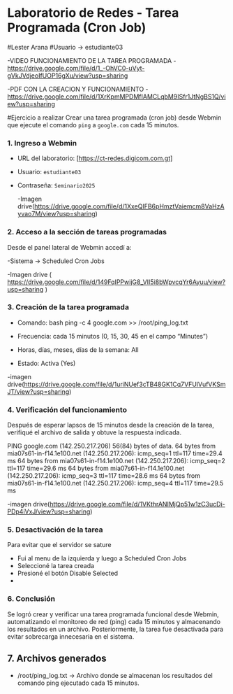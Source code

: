 # Laboratorio de Redes - Tarea Programada (Cron Job)

#Lester Arana
#Usuario -> estudiante03


-VIDEO FUNCIONAMIENTO DE LA TAREA PROGRAMADA - https://drive.google.com/file/d/1_-OhVC0-uVyt-gVkJVdjeoIfUOP16gXu/view?usp=sharing

-PDF CON LA CREACION Y FUNCIONAMIENTO - https://drive.google.com/file/d/1XrKpmMPDMfIAMCLqbM9ISfr1JtNgBS1Q/view?usp=sharing



#Ejercicio a realizar
Crear una tarea programada (cron job) desde Webmin que ejecute el comando `ping` a `google.com` cada 15 minutos.



### 1. Ingreso a Webmin
- URL del laboratorio: [https://ct-redes.digicom.com.gt]
- Usuario: `estudiante03`
- Contraseña: `Seminario2025`

  -Imagen drive(https://drive.google.com/file/d/1XxeQIFB6pHmztVaiemcm8VaHzAyvao7M/view?usp=sharing)

### 2. Acceso a la sección de tareas programadas
Desde el panel lateral de Webmin accedí a:

-Sistema → Scheduled Cron Jobs

-Imagen drive ( https://drive.google.com/file/d/149FqIPPwijG8_VII5i8bWpvcqYr6Ayuu/view?usp=sharing )

### 3. Creación de la tarea programada

- Comando:
  bash
ping -c 4 google.com >> /root/ping_log.txt

- Frecuencia: cada 15 minutos (0, 15, 30, 45 en el campo “Minutes”)
- Horas, días, meses, días de la semana: All
- Estado: Activa (Yes)

-imagen drive(https://drive.google.com/file/d/1uriNUef3cTB48GK1Cq7VFUlVufVKSmJT/view?usp=sharing)


### 4. Verificación del funcionamiento
Después de esperar lapsos de 15 minutos desde la creación de la tarea, verifiqué el archivo de salida y obtuve la respuesta indicada.


PING google.com (142.250.217.206) 56(84) bytes of data.
64 bytes from mia07s61-in-f14.1e100.net (142.250.217.206): icmp_seq=1 ttl=117 time=29.4 ms
64 bytes from mia07s61-in-f14.1e100.net (142.250.217.206): icmp_seq=2 ttl=117 time=29.6 ms
64 bytes from mia07s61-in-f14.1e100.net (142.250.217.206): icmp_seq=3 ttl=117 time=28.6 ms
64 bytes from mia07s61-in-f14.1e100.net (142.250.217.206): icmp_seq=4 ttl=117 time=29.5 ms

-imagen drive(https://drive.google.com/file/d/1VKthrANIMjQp51w1zC3ucDi-PDp4iVxJ/view?usp=sharing)


### 5. Desactivación de la tarea
Para evitar que el servidor se sature 
- Fui al menu de la izquierda y luego a Scheduled Cron Jobs
- Seleccioné la tarea creada
- Presioné el botón Disable Selected
- 

### 6. Conclusión
Se logró crear y verificar una tarea programada funcional desde Webmin, automatizando el monitoreo de red (ping) cada 15 minutos y almacenando los resultados en un archivo. Posteriormente, la tarea fue desactivada para evitar sobrecarga innecesaria en el sistema.

## 7. Archivos generados
- /root/ping_log.txt → Archivo donde se almacenan los resultados del comando ping ejecutado cada 15 minutos.


  
